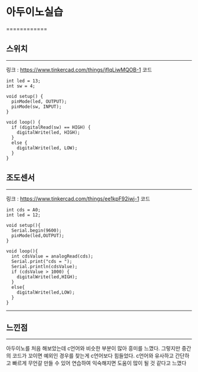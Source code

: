 # 아두이노실습
============
## 스위치
---------
링크 : https://www.tinkercad.com/things/jflqLiwMQOB-1
코드
```
int led = 13;
int sw = 4;

void setup() {
  pinMode(led, OUTPUT);
  pinMode(sw, INPUT);
}

void loop() {
  if (digitalRead(sw) == HIGH) {
    digitalWrite(led, HIGH);
  }
  else {
    digitalWrite(led, LOW);
  }
}
```

## 조도센서
---------
링크 : https://www.tinkercad.com/things/ee1kpF92iwj-1
코드
```
int cds = A0;
int led = 12;

void setup(){
  Serial.begin(9600);
  pinMode(led,OUTPUT);
}

void loop(){
  int cdsValue = analogRead(cds);
  Serial.print("cds = ");
  Serial.println(cdsValue);
  if (cdsValue > 1000) {
    digitalWrite(led,HIGH);
  }
  else{
    digitalWrite(led,LOW);
  }
}
```

---
## 느낀점
-------
아두이노를 처음 해보았는데 c언어와 비슷한 부분이 많아 흥미를 느꼈다. 그렇지만 중간의 코드가 꼬이면 예외인 경우를 찾는게 c언어보다 힘들었다. 
c언어와 유사하고 간단하고 빠르게 무언갈 만들 수 있어 연습하여 익숙해지면 도움이 많이 될 것 같다고 느꼈다
